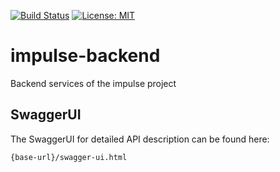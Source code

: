 [![Build Status](https://travis-ci.org/pixelstuermer/impulse-backend.svg?branch=master)](https://travis-ci.org/pixelstuermer/impulse-backend)
[![License: MIT](https://img.shields.io/badge/License-MIT-yellow.svg)](https://opensource.org/licenses/MIT)

# impulse-backend
Backend services of the impulse project

## SwaggerUI
The SwaggerUI for detailed API description can be found here:

    {base-url}/swagger-ui.html